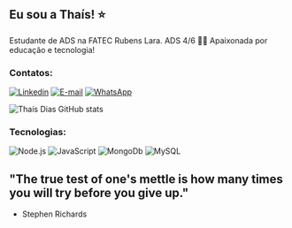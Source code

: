 ## Eu sou a Thaís! ⭐

Estudante de ADS na FATEC Rubens Lara.
ADS 4/6 👩‍💻
Apaixonada por educação e tecnologia!
### Contatos:

[![Linkedin](https://img.shields.io/badge/LinkedIn-0077B5?style=for-the-badge&logo=linkedin&logoColor=white
)](https://www.linkedin.com/in/thaisdiasdev/)
[![E-mail](https://img.shields.io/badge/Gmail-D14836?style=for-the-badge&logo=gmail&logoColor=white
)](thaiisdiias15@gmail.com) [![WhatsApp](https://img.shields.io/badge/WhatsApp-25D366?style=for-the-badge&logo=whatsapp&logoColor=white
)](https://wa.me/5513981530056?text=Ol%C3%A1%21+Acabei+de+conhecer+seu+Reposit%C3%B3rio+no+GitHub.+)

![ Thaís Dias GitHub stats](https://github-readme-stats.vercel.app/api?username=devDiasTha&show_icons=true&theme=radical)

### Tecnologias:

![Node.js](https://img.shields.io/badge/Node.js-43853D?style=for-the-badge&logo=node.js&logoColor=white
) ![JavaScript](https://img.shields.io/badge/JavaScript-F7DF1E?style=for-the-badge&logo=javascript&logoColor=black
) ![MongoDb](https://img.shields.io/badge/MongoDB-4EA94B?style=for-the-badge&logo=mongodb&logoColor=white
) ![MySQL](https://img.shields.io/badge/MySQL-00000F?style=for-the-badge&logo=mysql&logoColor=white
)
## "The true test of one's mettle is how many times you will try before you give up."
- Stephen Richards
